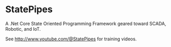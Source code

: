 # StatePipes
A .Net Core State Oriented Programming Framework geared toward SCADA, Robotic, and IoT.

See http://www.youtube.com/@StatePipes for training videos.
